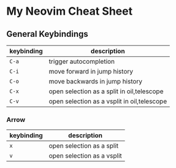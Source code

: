 # My Neovim Cheat Sheet

## General Keybindings

| keybinding | description                                 |
| ---------- | ------------------------------------------- |
| `C-a`      | trigger autocompletion                      |
| `C-i`      | move forward in jump history                |
| `C-o`      | move backwards in jump history              |
| `C-x`      | open selection as a split in oil,telescope  |
| `C-v`      | open selection as a vsplit in oil,telescope |

### Arrow

| keybinding | description                |
| ---------- | -------------------------- |
| `x`        | open selection as a split  |
| `v`        | open selection as a vsplit |
